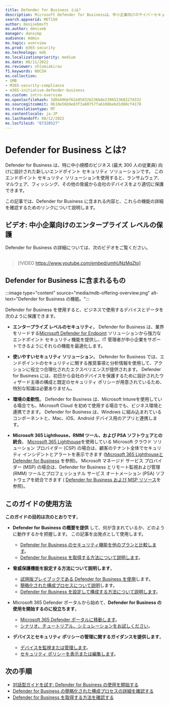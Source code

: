 ```yaml
---
title: Defender for Business とは?
description: Microsoft Defender for Businessは、中小企業向けのサイバーセキュリティ ソリューションです。 Defender for Business は、デバイス全体の脅威から保護します。
search.appverid: MET150
author: denisebmsft
ms.author: deniseb
manager: dansimp
audience: Admin
ms.topic: overview
ms.prod: m365-security
ms.technology: mdb
ms.localizationpriority: medium
ms.date: 08/11/2022
ms.reviewer: shlomiakirav
f1.keywords: NOCSH
ms.collection:
- SMB
- M365-security-compliance
- m365-initiative-defender-business
ms.custom: intro-overview
ms.openlocfilehash: 3d0449bbf62e95032b236b8e239652368227d332
ms.sourcegitcommit: 9b10e56b9e83f3a80757fa6108bebd1d80cf4178
ms.translationtype: MT
ms.contentlocale: ja-JP
ms.lasthandoff: 08/12/2022
ms.locfileid: "67320527"
---
```

# <a name="what-is-microsoft-defender-for-business"></a>Defender for Business とは?

Defender for Business は、特に中小規模のビジネス (最大 300 人の従業員) 向けに設計された新しいエンドポイント セキュリティ ソリューションです。 このエンドポイント セキュリティ ソリューションを使用すると、ランサムウェア、マルウェア、フィッシング、その他の脅威から会社のデバイスをより適切に保護できます。 

この記事では、Defender for Business に含まれる内容と、これらの機能の詳細を確認するためのリンクについて説明します。


## <a name="video-enterprise-grade-protection-for-small--and-medium-sized-businesses"></a>ビデオ: 中小企業向けのエンタープライズ レベルの保護

Defender for Business の詳細については、次のビデオをご覧ください。 <br/><br/>

> [!VIDEO https://www.youtube.com/embed/umhUNzMqZto]

## <a name="whats-included-with-defender-for-business"></a>Defender for Business に含まれるもの

:::image type="content" source="media/mdb-offering-overview.png" alt-text="Defender for Business の機能。":::

Defender for Business を使用すると、ビジネスで使用するデバイスとデータを次のように保護できます。

- **エンタープライズ レベルのセキュリティ**。 Defender for Business は、業界をリードする[Microsoft Defender for Endpoint](../defender-endpoint/microsoft-defender-endpoint.md) ソリューションから強力なエンドポイント セキュリティ機能を提供し、IT 管理者が中小企業をサポートできるようにそれらの機能を最適化します。

- **使いやすいセキュリティ ソリューション**。 Defender for Business では、エンドポイントのセキュリティに関する推奨事項と分析情報を使用して、アクションに役立つ合理化されたエクスペリエンスが提供されます。 Defender for Business には、初日から会社のデバイスを保護するために設計されたウィザード主導の構成と既定のセキュリティ ポリシーが用意されているため、特別な知識は必要ありません。

- **環境の柔軟性**。 Defender for Business は、Microsoft Intuneを使用している場合でも、Microsoft Cloud を初めて使用する場合でも、ビジネス環境と連携できます。 Defender for Business は、Windows に組み込まれているコンポーネントと、Mac、iOS、Android デバイス用のアプリと連携します。

- **Microsoft 365 Lighthouse、RMM ツール、および PSA ソフトウェアとの統合**。 [Microsoft 365 Lighthouse](../../lighthouse/m365-lighthouse-overview.md)を使用している Microsoft クラウド ソリューション プロバイダー (CSP) の場合は、顧客のテナント全体でセキュリティ インシデントとアラートを表示できます ([Microsoft 365 Lighthouseと Defender for Business](mdb-lighthouse-integration.md) を参照)。 Microsoft マネージド サービス プロバイダー (MSP) の場合は、Defender for Business とリモート監視および管理 (RMM) ツールとプロフェッショナル サービス オートメーション (PSA) ソフトウェアを統合できます ( [Defender for Business および MSP リソース](mdb-partners.md)を参照)。

## <a name="how-to-use-this-guide"></a>このガイドの使用方法

**このガイドの目的は次のとおりです**。

- **Defender for Business の概要を提供** して、何が含まれているか、どのように動作するかを把握します。 この記事を出発点として使用します。
   - [Defender for Business のセキュリティ機能を他のプランと比較します](compare-mdb-m365-plans.md)。
   - [Defender for Business を取得する方法について説明します](get-defender-business.md)。

- **脅威保護機能を設定する方法について説明します**。 
   - [試用版プレイブックである Defender for Business を使用](trial-playbook-defender-business.md)します。
   - [簡略化された構成プロセスについて説明](mdb-simplified-configuration.md)します。
   - [Defender for Business を設定して構成する方法について説明します](mdb-setup-configuration.md)。

- Microsoft 365 Defender ポータルから始めて、**Defender for Business の使用を開始するのに役立ちます**。 
   - [Microsoft 365 Defender ポータルに移動します](mdb-get-started.md)。
   - [シナリオ、チュートリアル、シミュレーションをお試しください](mdb-tutorials.md)。

- **デバイスとセキュリティ ポリシーの管理に関するガイダンスを提供します**。
   - [デバイスを監視または管理します](mdb-manage-devices.md)。
   - [セキュリティ ポリシーを表示または編集します](mdb-view-edit-policies.md)。

## <a name="next-steps"></a>次の手順

- [対話型ガイドを試す: Defender for Business の使用を開始する](https://aka.ms/MDB-GetStartedGuide)
- [Defender for Business の簡略化された構成プロセスの詳細を確認する](mdb-simplified-configuration.md)
- [Defender for Business を取得する方法を確認する](get-defender-business.md)
